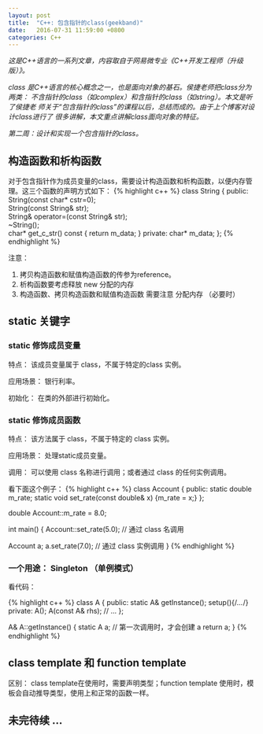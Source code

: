 ```yaml
---
layout: post
title:  "C++: 包含指针的class(geekband)"
date:   2016-07-31 11:59:00 +0800
categories: C++
---
```


*这是C++语言的一系列文章，内容取自于网易微专业《C++开发工程师（升级版）》。*

*class 是C++语言的核心概念之一，也是面向对象的基石。侯捷老师把class分为两类：*
*不含指针的class（如complex）和含指针的class（如string）。本文是听了侯捷老*
*师关于“包含指针的class”的课程以后，总结而成的。由于上个博客对设计class进行了*
*很多讲解，本文重点讲解class面向对象的特征。*

*第二周：设计和实现一个包含指针的class。*

## 构造函数和析构函数
对于包含指针作为成员变量的class，需要设计构造函数和析构函数，以便内存管理。这三个函数的声明方式如下：
{% highlight c++ %}
class String
{
public:                                 
   String(const char* cstr=0);                     
   String(const String& str);                    
   String& operator=(const String& str);         
   ~String();                                    
   char* get_c_str() const { return m_data; }
private:
   char* m_data;
};
{% endhighlight %}

注意： 

1. 拷贝构造函数和赋值构造函数的传参为reference。
2. 析构函数要考虑释放 new 分配的内存
3. 构造函数、拷贝构造函数和赋值构造函数 需要注意 分配内存 （必要时）

## static 关键字

### static 修饰成员变量
特点： 该成员变量属于 class，不属于特定的class 实例。

应用场景： 银行利率。

初始化： 在类的外部进行初始化。

### static 修饰成员函数
特点： 该方法属于 class，不属于特定的 class 实例。

应用场景： 处理static成员变量。

调用： 可以使用 class 名称进行调用；或者通过 class 的任何实例调用。

看下面这个例子：
{% highlight c++ %}
class Account
{
public:
    static double m_rate;
    static void set_rate(const double& x) {m_rate = x;}
};

double Account::m_rate = 8.0;

int main() {
  Account::set_rate(5.0);  // 通过 class 名调用

  Account a;
  a.set_rate(7.0);  // 通过 class 实例调用
}
{% endhighlight %}

### 一个用途： Singleton （单例模式）
看代码：

{% highlight c++ %}
class A
{
public:
    static A& getInstance();
    setup(){/*...*/}
private:
    A();
    A(const A& rhs);
    // ...
};

A& A::getInstance() {
  static A a;  // 第一次调用时，才会创建 a
  return a;
}
{% endhighlight %}

## class template 和 function template
区别： class template在使用时，需要声明类型；function template 使用时，模板会自动推导类型，使用上和正常的函数一样。

## 未完待续 ...